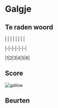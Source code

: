 # Galgje

## Te raden woord

| | | | | | | |

|-|-|-|-|-|-|

|1|2|3|4|5|6|

## Score
![gallow](./images/1.png)

## Beurten
